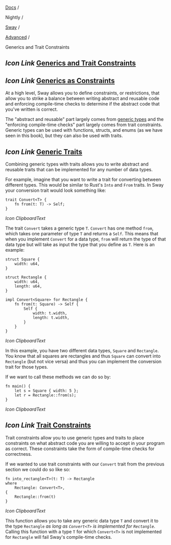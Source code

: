 [Docs](https://docs.fuel.network/) /

Nightly  /

[Sway](https://docs.fuel.network/docs/nightly/sway/) /

[Advanced](https://docs.fuel.network/docs/nightly/sway/advanced/) /

Generics and Trait Constraints

## _Icon Link_ [Generics and Trait Constraints](https://docs.fuel.network/docs/nightly/sway/advanced/generics_and_trait_constraints/\#generics-and-trait-constraints)

## _Icon Link_ [Generics as Constraints](https://docs.fuel.network/docs/nightly/sway/advanced/generics_and_trait_constraints/\#generics-as-constraints)

At a high level, Sway allows you to define constraints, or restrictions, that
allow you to strike a balance between writing abstract and reusable code and
enforcing compile-time checks to determine if the abstract code that you've
written is correct.

The "abstract and reusable" part largely comes from [generic types](https://docs.fuel.network/docs/nightly/sway/advanced/generic_types/) and the
"enforcing compile-time checks" part largely comes from trait constraints.
Generic types can be used with functions, structs, and enums (as we have seen in
this book), but they can also be used with traits.

## _Icon Link_ [Generic Traits](https://docs.fuel.network/docs/nightly/sway/advanced/generics_and_trait_constraints/\#generic-traits)

Combining generic types with traits allows you to write abstract and reusable
traits that can be implemented for any number of data types.

For example, imagine that you want to write a trait for converting between
different types. This would be similar to Rust's `Into` and `From` traits. In
Sway your conversion trait would look something like:

```fuel_Box fuel_Box-idXKMmm-css
trait Convert<T> {
    fn from(t: T) -> Self;
}
```

_Icon ClipboardText_

The trait `Convert` takes a generic type `T`. `Convert` has one method
`from`, which takes one parameter of type `T` and returns a `Self`. This means
that when you implement `Convert` for a data type, `from` will return the type
of that data type but will take as input the type that you define as `T`. Here
is an example:

```fuel_Box fuel_Box-idXKMmm-css
struct Square {
    width: u64,
}

struct Rectangle {
    width: u64,
    length: u64,
}

impl Convert<Square> for Rectangle {
    fn from(t: Square) -> Self {
        Self {
            width: t.width,
            length: t.width,
        }
    }
}
```

_Icon ClipboardText_

In this example, you have two different data types, `Square` and `Rectangle`.
You know that all squares are rectangles and thus `Square` can convert into `Rectangle` (but not vice
versa) and thus you can implement the conversion trait for those types.

If we want to call these methods we can do so by:

```fuel_Box fuel_Box-idXKMmm-css
fn main() {
    let s = Square { width: 5 };
    let r = Rectangle::from(s);
}
```

_Icon ClipboardText_

## _Icon Link_ [Trait Constraints](https://docs.fuel.network/docs/nightly/sway/advanced/generics_and_trait_constraints/\#trait-constraints)

Trait constraints allow you to use generic types and traits to place constraints
on what abstract code you are willing to accept in your program as correct.
These constraints take the form of compile-time checks for correctness.

If we wanted to use trait constraints with our `Convert` trait from the previous
section we could do so like so:

```fuel_Box fuel_Box-idXKMmm-css
fn into_rectangle<T>(t: T) -> Rectangle
where
    Rectangle: Convert<T>,
{
    Rectangle::from(t)
}
```

_Icon ClipboardText_

This function allows you to take any generic data type `T` and convert it to the
type `Rectangle` _as long as `Convert<T>` is implemented for `Rectangle`_.
Calling this function with a type `T` for which `Convert<T>` is not implemented
for `Rectangle` will fail Sway's compile-time checks.